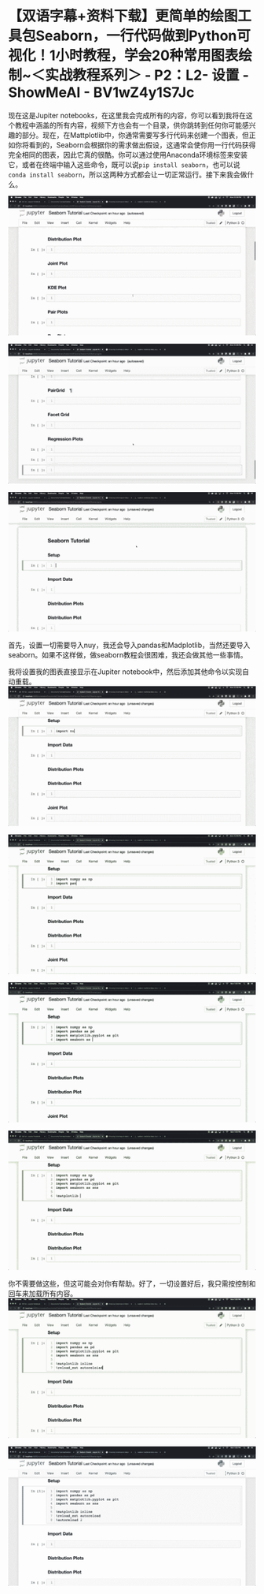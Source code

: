 # 【双语字幕+资料下载】更简单的绘图工具包Seaborn，一行代码做到Python可视化！1小时教程，学会20种常用图表绘制~＜实战教程系列＞ - P2：L2- 设置 - ShowMeAI - BV1wZ4y1S7Jc

现在这是Jupiter notebooks，在这里我会完成所有的内容，你可以看到我将在这个教程中涵盖的所有内容，视频下方也会有一个目录，供你跳转到任何你可能感兴趣的部分。现在，在Mattplotlib中，你通常需要写多行代码来创建一个图表，但正如你将看到的，Seaborn会根据你的需求做出假设，这通常会使你用一行代码获得完全相同的图表，因此它真的很酷。你可以通过使用Anaconda环境标签来安装它，或者在终端中输入这些命令，既可以说`pip install seaborn`，也可以说`conda install seaborn`，所以这两种方式都会让一切正常运行。接下来我会做什么。

![](img/1f5782138b1dd6d829937e1517a2eda6_1.png)

![](img/1f5782138b1dd6d829937e1517a2eda6_2.png)

![](img/1f5782138b1dd6d829937e1517a2eda6_3.png)

首先，设置一切需要导入nuy，我还会导入pandas和Madplotlib，当然还要导入seaborn。如果不这样做，做seaborn教程会很困难，我还会做其他一些事情。

我将设置我的图表直接显示在Jupiter notebook中，然后添加其他命令以实现自动重载。![](img/1f5782138b1dd6d829937e1517a2eda6_5.png)

![](img/1f5782138b1dd6d829937e1517a2eda6_6.png)

![](img/1f5782138b1dd6d829937e1517a2eda6_7.png)

![](img/1f5782138b1dd6d829937e1517a2eda6_8.png)

你不需要做这些，但这可能会对你有帮助。好了，一切设置好后，我只需按控制和回车来加载所有内容。![](img/1f5782138b1dd6d829937e1517a2eda6_10.png)

![](img/1f5782138b1dd6d829937e1517a2eda6_11.png)
